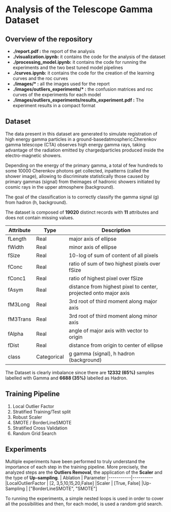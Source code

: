 # Analysis of the Telescope Gamma Dataset

## Overview of the repository
- **./report.pdf :** the report of the analysis
- **./visualization.ipynb:** it contains the code for the analysis of the dataset 
- **./processing_model.ipynb:** it contains the code for running the experiments and the two best tuned model pipelines
- **./curves.ipynb:** it contains the code for the creation of the learning curves and the roc curves 
- **./images/\* :** all the images used for the report
- **./images/outliers_experiments/\* :** the confusion matrices and roc curves of the experiments for each model
-  **./images/outliers_experiments/results_experiment.pdf :** The experiment results in a compact format

## Dataset 
The data present in this dataset are generated to simulate registration of high energy gamma particles in a ground-basedatmospheric.Cherenkov gamma telescope (CTA) observes high energy gamma rays, taking advantage of the radiation emitted by chargedparticles produced inside the electro-magnetic showers.

Depending on the energy of the primary gamma, a total of few hundreds to some 10000 Cherenkov photons get collected, inpatterns (called the shower image), allowing to discriminate statistically those caused by primary gammas (signal) from theimages of hadronic showers initiated by cosmic rays in the upper atmosphere (background).

The goal of the classification is to correctly classify the gamma signal (g) from hadron (h, background).

The dataset is composed of **19020** distinct records with **11** attributes and does not contain missing values.

|Attribute |Type |Description
|----------|------|---------
|fLength | Real | major axis of ellipse 
|fWidth | Real |minor axis of ellipse |
|fSize  | Real | 10-log of sum of content of all pixels
|fConc | Real | ratio of sum of two highest pixels over fSize
|fConc1 | Real | ratio of highest pixel over fSize
|fAsym | Real | distance from highest pixel to center, projected onto major axis 
|fM3Long | Real | 3rd root of third moment along major axis 
|fM3Trans | Real | 3rd root of third moment along minor axis 
|fAlpha | Real | angle of major axis with vector to origin 
|fDist | Real | distance from origin to center of ellipse 
|class  | Categorical | g gamma (signal), h hadron (background)

The Dataset is clearly imbalance since there are **12332 (65%)** samples labelled with Gamma and **6688 (35%)** labelled as Hadron.

## Training Pipeline
1. Local Outlier Factor 
2. Stratified Training/Test split
3. Robust Scaler
4. SMOTE / BorderLineSMOTE
5. Stratified Cross Validation
6. Random Grid Search

## Experiments 
Multiple experiments have been performed to truly understand the importance of each step in the training pipeline. More precisely, the analyzed steps are the **Outliers Removal**, the application of the **Scaler** and the type of **Up-sampling**. 
| Ablation | Parameter
|-----------|----------
|LocalOutlierFactor | [2, 3,5,10,15,20,False]
|Scaler | [True, False]
|Up-Sampling | ["BorderLineSMOTE", "SMOTE"]

To running the experiments, a simple nested loops is used in order to cover all the possibilities and then, for each model, is used a random grid search.

